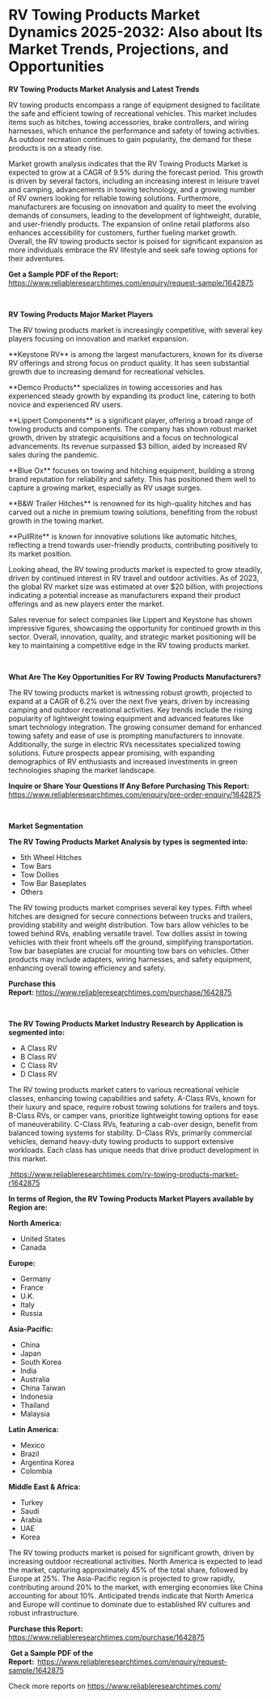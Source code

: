 <p><h1>RV Towing Products Market Dynamics 2025-2032: Also about Its Market Trends, Projections, and Opportunities</h1></p><p><strong>RV Towing Products Market Analysis and Latest Trends</strong></p>
<p><p>RV towing products encompass a range of equipment designed to facilitate the safe and efficient towing of recreational vehicles. This market includes items such as hitches, towing accessories, brake controllers, and wiring harnesses, which enhance the performance and safety of towing activities. As outdoor recreation continues to gain popularity, the demand for these products is on a steady rise.</p><p>Market growth analysis indicates that the RV Towing Products Market is expected to grow at a CAGR of 9.5% during the forecast period. This growth is driven by several factors, including an increasing interest in leisure travel and camping, advancements in towing technology, and a growing number of RV owners looking for reliable towing solutions. Furthermore, manufacturers are focusing on innovation and quality to meet the evolving demands of consumers, leading to the development of lightweight, durable, and user-friendly products. The expansion of online retail platforms also enhances accessibility for customers, further fueling market growth. Overall, the RV towing products sector is poised for significant expansion as more individuals embrace the RV lifestyle and seek safe towing options for their adventures.</p></p>
<p><strong>Get a Sample PDF of the Report:&nbsp;</strong> <a href="https://www.reliableresearchtimes.com/enquiry/request-sample/1642875?utm_campaign=2937&utm_medium=2&utm_source=Github&utm_content=ia&utm_term=30032025&utm_id=rv-towing-products">https://www.reliableresearchtimes.com/enquiry/request-sample/1642875</a></p>
<p>&nbsp;</p>
<p><strong>RV Towing Products Major Market Players</strong></p>
<p><p>The RV towing products market is increasingly competitive, with several key players focusing on innovation and market expansion. </p><p>**Keystone RV** is among the largest manufacturers, known for its diverse RV offerings and strong focus on product quality. It has seen substantial growth due to increasing demand for recreational vehicles. </p><p>**Demco Products** specializes in towing accessories and has experienced steady growth by expanding its product line, catering to both novice and experienced RV users. </p><p>**Lippert Components** is a significant player, offering a broad range of towing products and components. The company has shown robust market growth, driven by strategic acquisitions and a focus on technological advancements. Its revenue surpassed $3 billion, aided by increased RV sales during the pandemic.</p><p>**Blue Ox** focuses on towing and hitching equipment, building a strong brand reputation for reliability and safety. This has positioned them well to capture a growing market, especially as RV usage surges.</p><p>**B&W Trailer Hitches** is renowned for its high-quality hitches and has carved out a niche in premium towing solutions, benefiting from the robust growth in the towing market. </p><p>**PullRite** is known for innovative solutions like automatic hitches, reflecting a trend towards user-friendly products, contributing positively to its market position.</p><p>Looking ahead, the RV towing products market is expected to grow steadily, driven by continued interest in RV travel and outdoor activities. As of 2023, the global RV market size was estimated at over $20 billion, with projections indicating a potential increase as manufacturers expand their product offerings and as new players enter the market. </p><p>Sales revenue for select companies like Lippert and Keystone has shown impressive figures, showcasing the opportunity for continued growth in this sector. Overall, innovation, quality, and strategic market positioning will be key to maintaining a competitive edge in the RV towing products market.</p></p>
<p>&nbsp;</p>
<p><strong>What Are The Key Opportunities For RV Towing Products Manufacturers?</strong></p>
<p><p>The RV towing products market is witnessing robust growth, projected to expand at a CAGR of 6.2% over the next five years, driven by increasing camping and outdoor recreational activities. Key trends include the rising popularity of lightweight towing equipment and advanced features like smart technology integration. The growing consumer demand for enhanced towing safety and ease of use is prompting manufacturers to innovate. Additionally, the surge in electric RVs necessitates specialized towing solutions. Future prospects appear promising, with expanding demographics of RV enthusiasts and increased investments in green technologies shaping the market landscape.</p></p>
<p><strong>Inquire or Share Your Questions If Any Before Purchasing This Report:</strong> <a href="https://www.reliableresearchtimes.com/enquiry/pre-order-enquiry/1642875?utm_campaign=2937&utm_medium=2&utm_source=Github&utm_content=ia&utm_term=30032025&utm_id=rv-towing-products">https://www.reliableresearchtimes.com/enquiry/pre-order-enquiry/1642875</a></p>
<p>&nbsp;</p>
<p><strong>Market Segmentation</strong></p>
<p><strong>The RV Towing Products Market Analysis by types is segmented into:</strong></p>
<p><ul><li>5th Wheel Hitches</li><li>Tow Bars</li><li>Tow Dollies</li><li>Tow Bar Baseplates</li><li>Others</li></ul></p>
<p><p>The RV towing products market comprises several key types. Fifth wheel hitches are designed for secure connections between trucks and trailers, providing stability and weight distribution. Tow bars allow vehicles to be towed behind RVs, enabling versatile travel. Tow dollies assist in towing vehicles with their front wheels off the ground, simplifying transportation. Tow bar baseplates are crucial for mounting tow bars on vehicles. Other products may include adapters, wiring harnesses, and safety equipment, enhancing overall towing efficiency and safety.</p></p>
<p><strong>Purchase this Report:&nbsp;</strong><a href="https://www.reliableresearchtimes.com/purchase/1642875?utm_campaign=2937&utm_medium=2&utm_source=Github&utm_content=ia&utm_term=30032025&utm_id=rv-towing-products">https://www.reliableresearchtimes.com/purchase/1642875</a></p>
<p>&nbsp;</p>
<p><strong>The RV Towing Products Market Industry Research by Application is segmented into:</strong></p>
<p><ul><li>A Class RV</li><li>B Class RV</li><li>C Class RV</li><li>D Class RV</li></ul></p>
<p><p>The RV towing products market caters to various recreational vehicle classes, enhancing towing capabilities and safety. A-Class RVs, known for their luxury and space, require robust towing solutions for trailers and toys. B-Class RVs, or camper vans, prioritize lightweight towing options for ease of maneuverability. C-Class RVs, featuring a cab-over design, benefit from balanced towing systems for stability. D-Class RVs, primarily commercial vehicles, demand heavy-duty towing products to support extensive workloads. Each class has unique needs that drive product development in this market.</p></p>
<p><a href="https://www.reliableresearchtimes.com/rv-towing-products-market-r1642875?utm_campaign=2937&utm_medium=2&utm_source=Github&utm_content=ia&utm_term=30032025&utm_id=rv-towing-products">&nbsp;https://www.reliableresearchtimes.com/rv-towing-products-market-r1642875</a></p>
<p><strong>In terms of Region, the RV Towing Products Market Players available by Region are:</strong></p>
<p>
    <p> <strong> North America: </strong>
        <ul>
            <li>United States</li>
            <li>Canada</li>
        </ul>
        </p> 
    <p> <strong> Europe: </strong>
        <ul>
            <li>Germany</li>
            <li>France</li>
            <li>U.K.</li>
            <li>Italy</li>
            <li>Russia</li>
        </ul>
        </p> 
    <p> <strong> Asia-Pacific: </strong>
        <ul>
            <li>China</li>
            <li>Japan</li>
            <li>South Korea</li>
            <li>India</li>
            <li>Australia</li>
            <li>China Taiwan</li>
            <li>Indonesia</li>
            <li>Thailand</li>
            <li>Malaysia</li>
        </ul>
        </p> 
    <p> <strong> Latin America: </strong>
        <ul>
            <li>Mexico</li>
            <li>Brazil</li>
            <li>Argentina Korea</li>
            <li>Colombia</li>
        </ul>
        </p> 
    <p> <strong> Middle East & Africa: </strong>
        <ul>
            <li>Turkey</li>
            <li>Saudi</li>
            <li>Arabia</li>
            <li>UAE</li>
            <li>Korea</li>
        </ul>
    </p>
    </p>
<p><p>The RV towing products market is poised for significant growth, driven by increasing outdoor recreational activities. North America is expected to lead the market, capturing approximately 45% of the total share, followed by Europe at 25%. The Asia-Pacific region is projected to grow rapidly, contributing around 20% to the market, with emerging economies like China accounting for about 10%. Anticipated trends indicate that North America and Europe will continue to dominate due to established RV cultures and robust infrastructure.</p></p>
<p><strong>Purchase this Report: </strong><a href="https://www.reliableresearchtimes.com/purchase/1642875?utm_campaign=2937&utm_medium=2&utm_source=Github&utm_content=ia&utm_term=30032025&utm_id=rv-towing-products">https://www.reliableresearchtimes.com/purchase/1642875</a></p>
<p>&nbsp;<strong>Get a Sample PDF of the Report:&nbsp;&nbsp;</strong><a href="https://www.reliableresearchtimes.com/enquiry/request-sample/1642875?utm_campaign=2937&utm_medium=2&utm_source=Github&utm_content=ia&utm_term=30032025&utm_id=rv-towing-products">https://www.reliableresearchtimes.com/enquiry/request-sample/1642875</a></p>
<p><strong></strong></p>
<p>Check more reports on <a href="https://www.reliableresearchtimes.com/?utm_campaign=2937&utm_medium=2&utm_source=Github&utm_content=ia&utm_term=30032025&utm_id=rv-towing-products">https://www.reliableresearchtimes.com/</a></p>